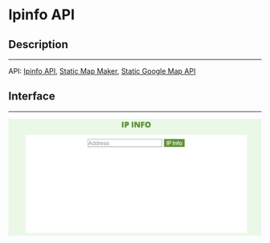 # Ipinfo API

## Description

---

API: [Ipinfo API](https://ipinfo.io/developers), [Static Map Maker](https://staticmapmaker.com), [Static Google Map API](https://developers.google.com/maps/documentation/static-maps/)

## Interface

---

![](assets/layout.gif)
